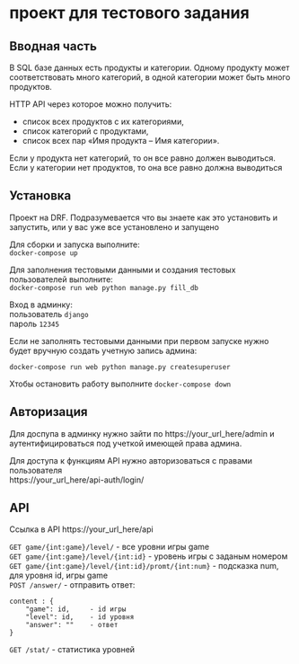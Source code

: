 <h1>проект для тестового задания
</h1>

<h2>Вводная часть</h2>
В SQL базе данных есть продукты и категории. Одному продукту может соответствовать много категорий, 
в одной категории может быть много продуктов.

HTTP API через которое можно получить:

* список всех продуктов с их категориями,
* список категорий с продуктами,
* список всех пар «Имя продукта – Имя категории».

Если у продукта нет категорий, то он все равно должен выводиться. Если у категории нет продуктов, то она все равно должна выводиться

<h2>Установка</h2>
Проект на DRF. Подразумевается что вы знаете как это установить и запустить, или у вас уже все установлено и запущено

Для сборки и запуска выполните:  
`docker-compose up`

Для заполнения тестовыми данными и создания тестовых пользователей выполните:  
`docker-compose run web python manage.py fill_db`
 
Вход в админку:  
пользователь `django`  
пароль `12345`

Если не заполнять тестовыми данными при первом запуске нужно будет вручную создать учетную запись админа:</p>
`docker-compose run web python manage.py createsuperuser`

Xтобы остановить работу выполните
`docker-compose down`

<h2>Авторизация</h2>
Для доспупа в админку нужно зайти по 
https://your_url_here/admin и аутентифицироваться под учеткой имеющей права админа.

Для доступа к функциям API нужно авторизоваться с правами пользователя  
https://your_url_here/api-auth/login/

<h2>API</h2>

Ссылка  в API  https://your_url_here/api

`GET game/{int:game}/level/` - все уровни игры game  
`GET game/{int:game}/level/{int:id}` - уровень игры с заданым номером  
`GET game/{int:game}/level/{int:id}/promt/{int:num}`  - подсказка num, для уровня id, игры game  
`POST /answer/` - отправить ответ: 

```
content : {
    "game": id,     - id игры
    "level": id,    - id уровня   
    "answer": ""    - ответ
}
   ```

`GET /stat/` - статистика уровней





